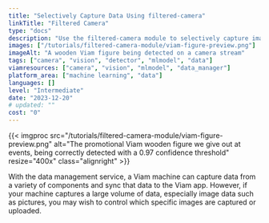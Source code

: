 ```yaml
---
title: "Selectively Capture Data Using filtered-camera"
linkTitle: "Filtered Camera"
type: "docs"
description: "Use the filtered-camera module to selectively capture images."
images: ["/tutorials/filtered-camera-module/viam-figure-preview.png"]
imageAlt: "A wooden Viam figure being detected on a camera stream"
tags: ["camera", "vision", "detector", "mlmodel", "data"]
viamresources: ["camera", "vision", "mlmodel", "data_manager"]
platform_area: ["machine learning", "data"]
languages: []
level: "Intermediate"
date: "2023-12-20"
# updated: ""
cost: "0"
---
```


{{< imgproc src="/tutorials/filtered-camera-module/viam-figure-preview.png" alt="The promotional Viam wooden figure we give out at events, being correctly detected with a 0.97 confidence threshold" resize="400x"  class="alignright" >}}

With the data management service, a Viam machine can capture data from a variety of components and sync that data to the Viam app.
However, if your machine captures a large volume of data, especially image data such as pictures, you may wish to control which specific images are captured or uploaded.
